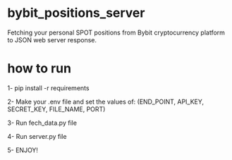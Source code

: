 # bybit_positions_server
Fetching your personal SPOT positions from Bybit cryptocurrency platform to JSON web server response.

# how to run
1- pip install -r requirements

2- Make your .env file and set the values of: (END_POINT, API_KEY, SECRET_KEY, FILE_NAME, PORT)

3- Run fech_data.py file

4- Run server.py file

5- ENJOY!
